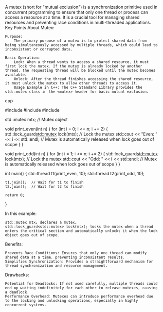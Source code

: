 A mutex (short for "mutual exclusion") is a synchronization primitive used in concurrent programming to ensure that only one thread or process can access a resource at a time. It is a crucial tool for managing shared resources and preventing race conditions in multi-threaded applications.
Key Points About Mutex:

    Purpose:
        The primary purpose of a mutex is to protect shared data from being simultaneously accessed by multiple threads, which could lead to inconsistent or corrupted data.

    Basic Operation:
        Lock: When a thread wants to access a shared resource, it must first lock the mutex. If the mutex is already locked by another thread, the requesting thread will be blocked until the mutex becomes available.
        Unlock: After the thread finishes accessing the shared resource, it must unlock the mutex to allow other threads to access it.
        Usage Example in C++: The C++ Standard Library provides the std::mutex class in the <mutex> header for basic mutual exclusion.

cpp

#include <iostream>
#include <thread>
#include <mutex>

std::mutex mtx;  // Mutex object

void print_even(int n) {
    for (int i = 0; i <= n; i += 2) {
        std::lock_guard<std::mutex> lock(mtx);  // Lock the mutex
        std::cout << "Even: " << i << std::endl;
        // Mutex is automatically released when lock goes out of scope
    }
}

void print_odd(int n) {
    for (int i = 1; i <= n; i += 2) {
        std::lock_guard<std::mutex> lock(mtx);  // Lock the mutex
        std::cout << "Odd: " << i << std::endl;
        // Mutex is automatically released when lock goes out of scope
    }
}

int main() {
    std::thread t1(print_even, 10);
    std::thread t2(print_odd, 10);

    t1.join();  // Wait for t1 to finish
    t2.join();  // Wait for t2 to finish

    return 0;
}

In this example:

    std::mutex mtx; declares a mutex.
    std::lock_guard<std::mutex> lock(mtx); locks the mutex when a thread enters the critical section and automatically unlocks it when the lock object goes out of scope.

Benefits:

    Prevents Race Conditions: Ensures that only one thread can modify shared data at a time, preventing inconsistent results.
    Simplifies Synchronization: Provides a straightforward mechanism for thread synchronization and resource management.

Drawbacks:

    Potential for Deadlocks: If not used carefully, multiple threads could end up waiting indefinitely for each other to release mutexes, causing a deadlock.
    Performance Overhead: Mutexes can introduce performance overhead due to the locking and unlocking operations, especially in highly concurrent systems.
